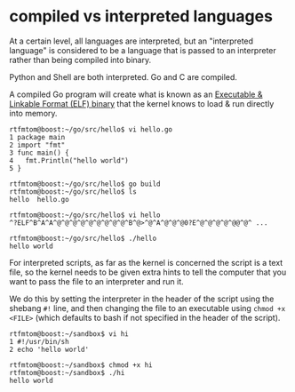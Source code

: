 # compiled vs interpreted languages

At a certain level, all languages are interpreted, but an "interpreted language" is considered to  be a language that is passed to an interpreter rather than being compiled into binary.

Python and Shell are both interpreted. Go and C are compiled. 

A compiled Go program will create what is known as an [Executable & Linkable Format (ELF) binary][e] that the kernel knows to load & run directly into memory. 

```
rtfmtom@boost:~/go/src/hello$ vi hello.go
1 package main
2 import "fmt"
3 func main() {
4   fmt.Println("hello world")
5 }

rtfmtom@boost:~/go/src/hello$ go build
rtfmtom@boost:~/go/src/hello$ ls
hello  hello.go

rtfmtom@boost:~/go/src/hello$ vi hello
^?ELF^B^A^A^@^@^@^@^@^@^@^@^@^B^@>^@^A^@^@^@0?E^@^@^@^@^@@^@^ ...

rtfmtom@boost:~/go/src/hello$ ./hello 
hello world
```

For interpreted scripts, as far as the kernel is concerned the script is a text file, so the kernel needs to be given extra hints to tell the computer that you want to pass the file to an interpreter and run it. 

We do this by setting the interpreter in the header of the script using the shebang `#!` line, and then  changing the file to an executable using `chmod +x <FILE>` (which defaults to bash if not specified in the header of the script). 
```
rtfmtom@boost:~/sandbox$ vi hi  
1 #!/usr/bin/sh
2 echo 'hello world'

rtfmtom@boost:~/sandbox$ chmod +x hi 
rtfmtom@boost:~/sandbox$ ./hi
hello world
```

[e]:(https://linux-audit.com/elf-binaries-on-linux-understanding-and-analysis/)
